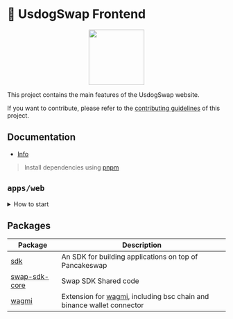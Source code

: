 # 🍦 UsdogSwap Frontend

<p align="center">
  <a href="https://icecreamswap.com">
      <img src="https://UsdogSwapxyz.com/logo.png" height="128">
  </a>
</p>

This project contains the main features of the UsdogSwap website.

If you want to contribute, please refer to the [contributing guidelines](./CONTRIBUTING.md) of this project.

## Documentation

- [Info](doc/Info.md)

> Install dependencies using [pnpm](https://pnpm.io)

## `apps/web`

<details>
<summary>
How to start
</summary>

```sh
pnpm i
```

start the development server

```sh
pnpm dev
```

build with production mode

```sh
pnpm build

# start the application after build
pnpm start
```

</details>

## Packages

| Package                                  | Description                                                                                                 |
| ---------------------------------------- | ----------------------------------------------------------------------------------------------------------- |
| [sdk](/packages/swap-sdk)                | An SDK for building applications on top of Pancakeswap                                                      |
| [swap-sdk-core](/packages/swap-sdk-core) | Swap SDK Shared code                                                                                        |
| [wagmi](/packages/wagmi)                 | Extension for [wagmi](https://github.com/wagmi-dev/wagmi), including bsc chain and binance wallet connector |
